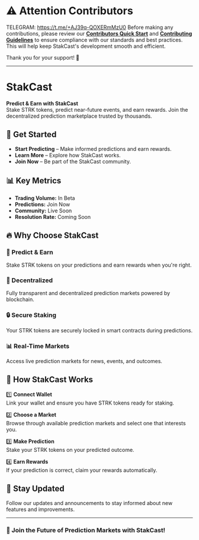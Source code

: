 # ⚠ Attention Contributors  
TELEGRAM: https://t.me/+AJ39q-QOXERmMzU0
Before making any contributions, please review our **[Contributors Quick Start](docs/GettingStarted.md)** and  **[Contributing Guidelines](docs/CONTRIBUTING.md)**   to ensure compliance with our standards and best practices. This will help keep StakCast's development smooth and efficient.  

Thank you for your support! 🚀  

---

# StakCast

**Predict & Earn with StakCast**  
Stake STRK tokens, predict near-future events, and earn rewards. Join the decentralized prediction marketplace trusted by thousands.

## 🚀 Get Started
- **Start Predicting** – Make informed predictions and earn rewards.
- **Learn More** – Explore how StakCast works.
- **Join Now** – Be part of the StakCast community.

## 📊 Key Metrics
- **Trading Volume:** In Beta  
- **Predictions:** Join Now  
- **Community:** Live Soon  
- **Resolution Rate:** Coming Soon  

## 🔥 Why Choose StakCast

### 🔮 Predict & Earn
Stake STRK tokens on your predictions and earn rewards when you're right.

### 🔗 Decentralized
Fully transparent and decentralized prediction markets powered by blockchain.

### 🔒 Secure Staking
Your STRK tokens are securely locked in smart contracts during predictions.

### 📊 Real-Time Markets
Access live prediction markets for news, events, and outcomes.

## 🔄 How StakCast Works

1️⃣ **Connect Wallet**  
   Link your wallet and ensure you have STRK tokens ready for staking.

2️⃣ **Choose a Market**  
   Browse through available prediction markets and select one that interests you.

3️⃣ **Make Prediction**  
   Stake your STRK tokens on your predicted outcome.

4️⃣ **Earn Rewards**  
   If your prediction is correct, claim your rewards automatically.

## 📩 Stay Updated
Follow our updates and announcements to stay informed about new features and improvements.

---

### 🚀 Join the Future of Prediction Markets with StakCast!
